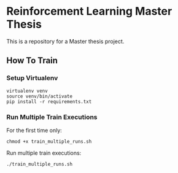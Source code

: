 # Reinforcement Learning Master Thesis
This is a repository for a Master thesis project.

## How To Train

### Setup Virtualenv
```
virtualenv venv
source venv/bin/activate
pip install -r requirements.txt
```

### Run Multiple Train Executions
For the first time only:
```
chmod +x train_multiple_runs.sh
```

Run multiple train executions:
```
./train_multiple_runs.sh
```

